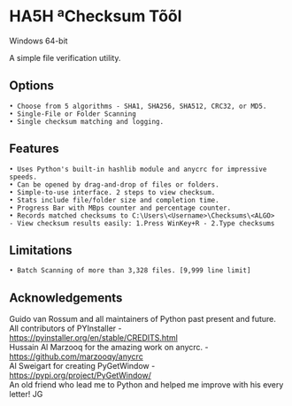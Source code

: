 # HA5H ªChecksum Tõõl
Windows 64-bit

A simple file verification utility.

## Options
	• Choose from 5 algorithms - SHA1, SHA256, SHA512, CRC32, or MD5.
 	• Single-File or Folder Scanning
 	• Single checksum matching and logging.

## Features
 	• Uses Python's built-in hashlib module and anycrc for impressive speeds.
	• Can be opened by drag-and-drop of files or folders.
 	• Simple-to-use interface. 2 steps to view checksum.
	• Stats include file/folder size and completion time.
	• Progress Bar with MBps counter and percentage counter.
	• Records matched checksums to C:\Users\<Username>\Checksums\<ALGO>
 	- View checksum results easily: 1.Press WinKey+R - 2.Type checksums

## Limitations
	• Batch Scanning of more than 3,328 files. [9,999 line limit]
 
## Acknowledgements
Guido van Rossum and all maintainers of Python past present and future.  
All contributors of PYInstaller - <https://pyinstaller.org/en/stable/CREDITS.html>  
Hussain Al Marzooq for the amazing work on anycrc. - <https://github.com/marzooqy/anycrc>  
Al Sweigart for creating PyGetWindow - <https://pypi.org/project/PyGetWindow/>  
An old friend who lead me to Python and helped me improve with his every letter! JG  